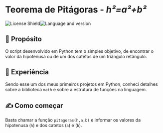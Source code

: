# Teorema de Pitágoras - _h²=a²+b²_
<div style="display:flex; flex-wrap:wrap">
  <img src="https://img.shields.io/badge/license-MIT-green" alt="License Shield">
  <img src="https://img.shields.io/badge/python-v.310-blue" alt="Language and version">
</div>

## 🎯 Propósito
O script desenvolvido em Python tem o simples objetivo, de encontrar o valor da hipotenusa ou de um dos catetos de um triângulo retângulo.

## 🧠 Experiência
Sendo esse um dos meus primeiros projetos em Python, conheci detalhes sobre a biblioteca `math` e sobre a estrutura de funções na linguagem.

## ✍ Como começar
Basta chamar a função `pitagoras(h,a,b)` e informar os valores da hipotenusa (`h`)  e dos catetos (`a`) e (`b`).
